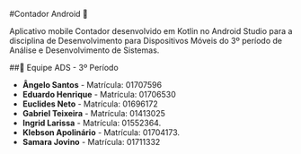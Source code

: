 #Contador Android 🏧

Aplicativo mobile Contador desenvolvido em Kotlin no Android Studio para a disciplina de Desenvolvimento para Dispositivos Móveis do 3º período de Análise e Desenvolvimento de Sistemas.

##👥 Equipe ADS - 3º Período

- **Ângelo Santos** - Matrícula: 01707596
- **Eduardo Henrique** - Matrícula: 01706530
- **Euclides Neto** - Matrícula: 01696172
- **Gabriel Teixeira** - Matrícula: 01413025
- **Ingrid Larissa** - Matrícula: 01552364.
- **Klebson Apolinário** - Matrícula: 01704173.
- **Samara Jovino** - Matrícula: 01711332
